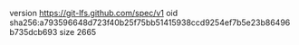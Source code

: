 version https://git-lfs.github.com/spec/v1
oid sha256:a793596648d723f40b25f75bb51415938ccd9254ef7b5e23b86496b735dcb693
size 2665
